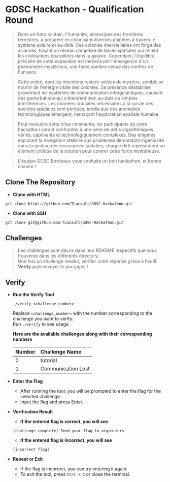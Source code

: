 # GDSC Hackathon - Qualification Round

> Dans un futur lointain, l'humanité, émancipée des frontières terrestres, a prospéré en colonisant diverses planètes à travers le système solaire et au-delà. Ces colonies interstellaires ont forgé des alliances, tissant un réseau complexe de bases spatiales qui relient les civilisations éparpillées dans la galaxie. Cependant, l'équilibre précaire de cette expansion est menacé par l'émergence d'un phénomène mystérieux, une force sombre venue des confins de l'univers.

> Cette entité, dont les intentions restent voilées de mystère, semble se nourrir de l'énergie vitale des colonies. Sa présence déstabilise gravement les systèmes de communication intergalactiques, causant des perturbations qui s'étendent bien au-delà de simples interférences. Les données cruciales nécessaires à la survie des sociétés spatiales sont perdues, tandis que des anomalies technologiques émergent, menaçant l'exploration spatiale humaine.

> Pour résoudre cette crise imminente, les participants de notre hackathon seront confrontés à une série de défis algorithmiques variés, captivants et technologiquement complexes. Des énigmes explorant la navigation stellaire aux problèmes demandant ingéniosité dans la gestion des ressources spatiales, chaque défi représentera un élément critique de la solution pour contrer cette force mystérieuse.

> L'équipe GDSC Bordeaux vous souhaite un bon hackathon, et bonne chance !

## Clone The Repository
* **Clone with HTML**
```
git clone https://github.com/TLacault/GDSC-Hackathon.git
```

* **Clone with SSH**
```
git clone git@github.com:TLacault/GDSC-Hackathon.git
```

## Challenges
> Les challenges sont décris dans leur README respectifs que vous trouverez dans les differents directory.\
> Une fois un challenge résolut, vérifier votre réponse grâce à l'outil **Verify** puis envoyer le aux juges !

## Verify
* **Run the Verify Tool**

  ```
  ./verify <challenge_number>
  ```
  Replace `<challenge_number>` with the number corresponding to the challenge you want to verify.\
  Run `./verify` to see usage.

  **Here are the available challenges along with their corresponding numbers**

  | Number | Challenge Name           |
  |:------ |:------------------------ |
  | 0      | tutorial                 |
  | 1      | Communication Lost       |

* **Enter the Flag**
  * After running the tool, you will be prompted to enter the flag for the selected challenge.
  * Input the flag and press Enter.

* **Verification Result**
  * **If the entered flag is correct, you will see**

  ```
  [challenge complete] Send your flag to organizers
  ```

  * **If the entered flag is incorrect, you will see**

  ```
  [incorrect flag]
  ```

* **Repeat or Exit**
  * If the flag is incorrect, you can try entering it again.
  * To exit the tool, press `Ctrl + C` or close the terminal.
